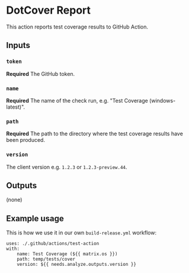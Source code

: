# DotCover Report

This action reports test coverage results to GitHub Action.

## Inputs

### `token`

**Required** The GitHub token.

### `name`

**Required** The name of the check run, e.g. "Test Coverage (windows-latest)".

### `path`

**Required** The path to the directory where the test coverage results have been produced.

### `version`

The client version e.g. `1.2.3` or `1.2.3-preview.44`.

## Outputs

(none)

## Example usage

This is how we use it in our own `build-release.yml` workflow:

```
uses: ./.github/actions/test-action
with:
	name: Test Coverage (${{ matrix.os }})
	path: temp/tests/cover
	version: ${{ needs.analyze.outputs.version }}
```
